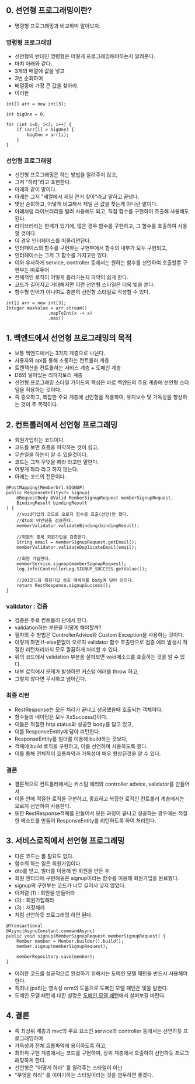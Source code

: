 ## 0. 선언형 프로그래밍이란?
* 명령형 프로그래밍과 비교하며 알아보자.
### 명령형 프로그래밍
* 선언형의 반대인 명령형은 어떻게 프로그래밍해야하는지 알려준다.
* 마치 아래와 같다.
* 3개의 배열에 값을 넣고
* 3번 순회하여
* 배열중에 가장 큰 값을 찾아라.
* 이러한 
```
int[] arr = new int[3];

int bigOne = 0;

for (int i=0; i<3; i++) {
    if (arr[i] > bigOne) {
        bigOne = arr[i];
    }
}
```
### 선언형 프로그래밍
* 선언형 프로그래밍은 하는 방법을 알려주지 않고,
* 그저 "하라"라고 표현한다.
* 아래와 같이 말이다.
* 아래는 그저 "배열에서 제일 큰거 찾아"라고 말하고 끝낸다.
* 몇번 순회하고, 어떻게 비교해서 제일 큰 값을 찾는게 아니란 말이다.
* 아래처럼 라이브러리를 빌려 사용해도 되고, 직접 함수를 구현하여 호출해 사용해도 된다.
* 라이브러리는 한계가 있기에, 많은 경우 함수를 구현하고, 그 함수를 호출하여 사용할 것이다.
* 이 경우 인터페이스를 떠올리면된다.
* 인터페이스의 함수를 구현하는 구현부에서 함수의 내부가 모두 구현되고,
* 인터페이스는 그저 그 함수를 가지고만 있다.
* 이와 유사하게 service, controller 등에서는 원하는 함수를 선언하여 호출할뿐 구현부는 따로두어 
* 전체적인 로직이 어떻게 흘러가는지 파악이 쉽게 한다.
* 코드가 길어지고 거대해지면 이런 선언형 스타일은 더욱 빛을 본다.
* 함수형 언어가 아니여도 충분히 선언형 스타일로 작성할 수 있다.
```
int[] arr = new int[3];
Integer maxValue = arr.stream()
                .mapToInt(x -> x)
                .max()
```

## 1. 백엔드에서 선언형 프로그래밍의 목적
* 보통 백엔드에서는 3가지 계층으로 나뉜다.
* 사용자와 api를 통해 소통하는 컨트롤러 계층
* 트랜잭션을 컨트롤하는 서비스 계층 + 도메인 계층
* DB와 닿아있는 리파지토리 계층
* 선언형 프로그래밍 스타일 가이드의 핵심은 바로 백엔드의 주요 계층에 선언형 스타일을 적용하는 것이다.
* 즉 중요하고, 복잡한 주요 계층에 선언형을 적용하여, 유지보수 및 가독성을 향상하는 것이 주 목적이다.

## 2. 컨트롤러에서 선언형 프로그래밍
* 회원가입하는 코드이다.
* 코드를 보면 흐름을 파악하는 것이 쉽고,
* 무슨일을 하는지 알 수 있을것이다.
* 코드는 그저 무엇을 해라 라고만 말한다.
* 어떻게 하라 라고 하지 않는다.
* 아래는 코드의 전문이다.
```
@PostMapping(MemberUrl.SIGNUP)
public ResponseEntity<?> signup(
    @RequestBody @Valid MemberSignupRequest memberSignupRequest,
    BindingResult bindingResult
) {
    //void타입의 코드로 오로지 함수를 호출(선언)만 했다.
    //dto의 바인딩을 검증한다.
    memberValidator.validateBinding(bindingResult);

    //회원의 중복 회원가입을 검증한다.
    String email = memberSignupRequest.getEmail();
    memberValidator.validateDuplicateEmail(email);

    //회원 가입한다.
    memberService.signup(memberSignupRequest);
    log.info(ControllerLog.SIGNUP_SUCCESS.getValue());

    //201코드와 회원가입 성공 메세지를 body에 담아 던진다.
    return RestResponse.signupSuccess();
}
```
### validator : 검증
* 검증은 주로 컨트롤러 단에서 한다.
* validation하는 부분을 어떻게 해야할까?
* 필자의 주 방법은 ControllerAdvice와 Custom Exception을 사용하는 것이다.
* 이렇게 하면 if-else문없이 오로지 validator 함수 호출만으로 검증 에러 발생시 적절한 리턴처리까지 모두 깔끔하게 처리할 수 있다.
* 위의 코드에서 validation 부분을 살펴보면 void메소드를 호출하는 것을 알 수 있다.
* 내부 로직에서 문제가 발생하면 커스텀 에러를 throw 하고, 
* 그렇지 않다면 무시하고 넘어간다.
### 최종 리턴
* RestResponse는 모든 처리가 끝나고 성공했을때 호출되는 객체이다.
* 함수들의 네이밍은 모두 XxSuccess()이다. 
* 이들은 적절한 http status와 성공한 body를 담고 있고,
* 이를 ResponseEntity에 담아 리턴한다.
* ResponseEntity를 빌더를 이용해 build하는 것보다,
* 객체에 build 로직을 구현하고, 이를 선언하여 사용하도록 했다.
* 이를 통해 전체적이 흐름파악과 가독성이 매우 향상된것을 알 수 있다.
### 결론
* 결론적으로 컨트롤러에서는 커스텀 에러와 controller advice, validator를 만들어서
* 이들 안에 적절한 로직을 구현하고, 중요하고 복잡한 로직인 컨트롤러 계층에서는 오로지 선언하여 사용한다.
* 또한 RestResponse객체를 만들어서 모든 과정이 끝나고 성공하는 경우에는 적절한 메소드를 만들어 ResponseEntity를 리턴하도록 하여 처리한다.

## 3. 서비스로직에서 선언형 프로그래밍
* 다른 코드는 볼 필요도 없다.
* 함수의 하는 일은 회원가입이다.
* dto를 받고, 빌더를 이용해 빈 회원을 만든 후
* 회원 엔티티에 구현해놓은 signup이라는 함수를 이용해 회원가입을 완료했다.
* signup의 구현부는 코드가 너무 길어서 넣지 않았다.
* 이처럼 (1) : 회원을 만들어라
* (2) : 회원가입해라
* (3) : 저장해라
* 처럼 선언하듯 프로그래밍 하면 된다.
```
@Transactional
@Async(AsyncConstant.commandAsync)
public void signup(MemberSignupRequest memberSignupRequest) {
    Member member = Member.builder().build();
    member.signup(memberSignupRequest);

    memberRepository.save(member);
}
```
* 이러한 코드를 성공적으로 완성하기 위해서는 도메인 모델 패턴을 반드시 사용해야한다.
* 특히나 jpa라는 영속성 orm의 도움으로 도메인 모델 패턴은 빛을 발한다.
* 도메인 모델 패턴에 대한 설명은 [도메인 모델 패턴](https://github.com/liveforone/study/blob/main/%5B%EB%82%98%EB%A7%8C%EC%9D%98%20%EC%8A%A4%ED%83%80%EC%9D%BC%20%EA%B0%80%EC%9D%B4%EB%93%9C%5D/q.%20%EB%8F%84%EB%A9%94%EC%9D%B8%20%EB%AA%A8%EB%8D%B8%20%ED%8C%A8%ED%84%B4(%EB%8D%94%ED%8B%B0%EC%B2%B4%ED%82%B9).md)에서 살펴보길 바란다.

## 4. 결론
* 즉 최상위 계층과 mvc의 주요 요소인 service와 controller 등에서는 선언하듯 프로그래밍하여 
* 가독성과 전체 흐름파악에 용이하도록 하고,
* 최하위 구현 계층에서는 코드를 구현하여, 상위 계층에서 호출하여 선언하듯 프로그래밍하게 한다.
* 선언형은 "어떻게 하라" 를 알려주는 스타일이 아닌
* "무엇을 하라" 를 이야기하는 스타일이라는 것을 염두하면 좋겠다.
